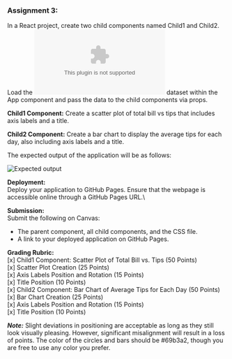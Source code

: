 ### Assignment 3:

In a React project, create two child components named Child1 and Child2.
Load the ![tips.csv](./public/assets/tips.csv) dataset within the App component and pass the data to the child components via props.

**Child1 Component:**
Create a scatter plot of total bill vs tips that includes axis labels and a title.

**Child2 Component:**
Create a bar chart to display the average tips for each day, also including axis labels and a title.

The expected output of the application will be as follows:

![Expected output](./public/assets/expectedOutput.jpg)

**Deployment:**  
Deploy your application to GitHub Pages. Ensure that the webpage is accessible online through a GitHub Pages URL.\

**Submission:**  
Submit the following on Canvas:

- The parent component, all child components, and the CSS file.
- A link to your deployed application on GitHub Pages.

**Grading Rubric:**  
[x] Child1 Component: Scatter Plot of Total Bill vs. Tips (50 Points)  
[x] Scatter Plot Creation (25 Points)  
[x] Axis Labels Position and Rotation (15 Points)  
[x] Title Position (10 Points)  
[x] Child2 Component: Bar Chart of Average Tips for Each Day (50 Points)  
[x] Bar Chart Creation (25 Points)  
[x] Axis Labels Position and Rotation (15 Points)  
[x] Title Position (10 Points)

**_Note:_** Slight deviations in positioning are acceptable as long as they still look visually pleasing. However, significant misalignment will result in a loss of points. The color of the circles and bars should be #69b3a2, though you are free to use any color you prefer.
